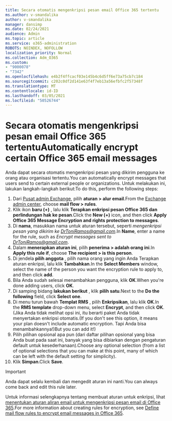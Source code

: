 ```yaml
---
title: Secara otomatis mengenkripsi pesan email Office 365 tertentu
ms.author: v-smandalika
author: v-smandalika
manager: dansimp
ms.date: 02/24/2021
audience: Admin
ms.topic: article
ms.service: o365-administration
ROBOTS: NOINDEX, NOFOLLOW
localization_priority: Normal
ms.collection: Adm_O365
ms.custom:
- "9000078"
- "7342"
ms.openlocfilehash: e4b2f4ffcacf03e145b4c6d5ff6e73a75cb7c184
ms.sourcegitcommit: c202c0df2d141e63f4f7eb13a56efbfc2f57348f
ms.translationtype: MT
ms.contentlocale: id-ID
ms.lasthandoff: 03/05/2021
ms.locfileid: "50526744"
---
```

# <a name="automatically-encrypt-certain-office-365-email-messages"></a><span data-ttu-id="7c7a3-102">Secara otomatis mengenkripsi pesan email Office 365 tertentu</span><span class="sxs-lookup"><span data-stu-id="7c7a3-102">Automatically encrypt certain Office 365 email messages</span></span>

<span data-ttu-id="7c7a3-103">Anda dapat secara otomatis mengenkripsi pesan yang dikirim pengguna ke orang atau organisasi tertentu.</span><span class="sxs-lookup"><span data-stu-id="7c7a3-103">You can automatically encrypt messages that users send to certain external people or organizations.</span></span> <span data-ttu-id="7c7a3-104">Untuk melakukan ini, lakukan langkah-langkah berikut:</span><span class="sxs-lookup"><span data-stu-id="7c7a3-104">To do this, perform the following steps:</span></span>

1. <span data-ttu-id="7c7a3-105">Dari [Pusat admin Exchange](https://outlook.office365.com/ecp/), pilih **aturan > alur email**.</span><span class="sxs-lookup"><span data-stu-id="7c7a3-105">From the [Exchange admin center](https://outlook.office365.com/ecp/), choose **mail flow > rules**.</span></span> 
2. <span data-ttu-id="7c7a3-106">Klik ikon **baru (+)** , lalu klik **Terapkan enkripsi pesan Office 365 dan perlindungan hak ke pesan**.</span><span class="sxs-lookup"><span data-stu-id="7c7a3-106">Click the **New (+)** icon, and then click **Apply Office 365 Message Encryption and rights protection to messages**.</span></span>
3. <span data-ttu-id="7c7a3-107">Di **nama**, masukkan nama untuk aturan tersebut, seperti *mengenkripsi pesan yang dikirim ke DrToniRamos@gmail.com*.</span><span class="sxs-lookup"><span data-stu-id="7c7a3-107">In **Name**, enter a name for the rule, such as *Encrypt messages sent to DrToniRamos@gmail.com*.</span></span>
4. <span data-ttu-id="7c7a3-108">Dalam **menerapkan aturan ini**, pilih **penerima > adalah orang ini**.</span><span class="sxs-lookup"><span data-stu-id="7c7a3-108">In **Apply this rule if**, choose **The recipient > is this person**.</span></span> 
5. <span data-ttu-id="7c7a3-109">Di jendela **pilih anggota** , pilih nama orang yang ingin Anda Terapkan aturan enkripsi, lalu klik **Tambahkan**.</span><span class="sxs-lookup"><span data-stu-id="7c7a3-109">In the **Select Members** window, select the name of the person you want the encryption rule to apply to, and then click **add**.</span></span> 
6. <span data-ttu-id="7c7a3-110">Bila Anda sudah selesai menambahkan pengguna, klik **OK**.</span><span class="sxs-lookup"><span data-stu-id="7c7a3-110">When you're done adding users, click **OK**.</span></span>
7. <span data-ttu-id="7c7a3-111">Di samping bidang **lakukan berikut** , klik **pilih satu**.</span><span class="sxs-lookup"><span data-stu-id="7c7a3-111">Next to the **Do the following** field, click **Select one**.</span></span> 
8. <span data-ttu-id="7c7a3-112">Di menu turun bawah **Templat RMS** , pilih **Enkripsikan**, lalu klik **OK**.</span><span class="sxs-lookup"><span data-stu-id="7c7a3-112">In the **RMS template** drop-down menu, select **Encrypt**, and then click **OK**.</span></span> <span data-ttu-id="7c7a3-113">(Jika Anda tidak melihat opsi ini, itu berarti paket Anda tidak menyertakan enkripsi otomatis.</span><span class="sxs-lookup"><span data-stu-id="7c7a3-113">(If you don't see this option, it means your plan doesn't include automatic encryption.</span></span> <span data-ttu-id="7c7a3-114">Tapi Anda bisa menambahkannya!)</span><span class="sxs-lookup"><span data-stu-id="7c7a3-114">But you can add it!)</span></span>
9. <span data-ttu-id="7c7a3-115">Pilih pilihan opsional apa pun (dari daftar pilihan opsional yang bisa Anda buat pada saat ini, banyak yang bisa dibiarkan dengan pengaturan default untuk kesederhanaan).</span><span class="sxs-lookup"><span data-stu-id="7c7a3-115">Choose any optional selection (from a list of optional selections that you can make at this point, many of which can be left with the default setting for simplicity).</span></span>
10. <span data-ttu-id="7c7a3-116">Klik **Simpan**.</span><span class="sxs-lookup"><span data-stu-id="7c7a3-116">Click **Save**.</span></span>

> [!IMPORTANT]
> <span data-ttu-id="7c7a3-117">Anda dapat selalu kembali dan mengedit aturan ini nanti.</span><span class="sxs-lookup"><span data-stu-id="7c7a3-117">You can always come back and edit this rule later.</span></span>

<span data-ttu-id="7c7a3-118">Untuk informasi selengkapnya tentang membuat aturan untuk enkripsi, lihat [menentukan aturan aliran email untuk mengenkripsi pesan email di Office 365](https://docs.microsoft.com/microsoft-365/compliance/define-mail-flow-rules-to-encrypt-email).</span><span class="sxs-lookup"><span data-stu-id="7c7a3-118">For more information about creating rules for encryption, see [Define mail flow rules to encrypt email messages in Office 365](https://docs.microsoft.com/microsoft-365/compliance/define-mail-flow-rules-to-encrypt-email).</span></span>

